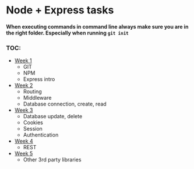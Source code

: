 # Node + Express tasks
#### When executing commands in command line always make sure you are in the right folder. Especially when running `git init`
### TOC:
* [Week 1](week1.md)
   * GIT
   * NPM
   * Express intro
* [Week 2](week2.md)
   * Routing
   * Middleware
   * Database connection, create, read
* [Week 3](week3.md)
   * Database update, delete   
   * Cookies
   * Session
   * Authentication
* [Week 4](week4.md)
   * REST
* [Week 5](week5.md)
   * Other 3rd party libraries
